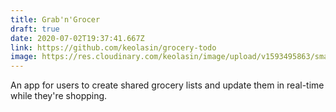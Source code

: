 ```yaml
---
title: Grab'n'Grocer
draft: true
date: 2020-07-02T19:37:41.667Z
link: https://github.com/keolasin/grocery-todo
image: https://res.cloudinary.com/keolasin/image/upload/v1593495863/small_Cities_25_f73a3e3fb1.jpg
---
```

An app for users to create shared grocery lists and update them in real-time while they're shopping.